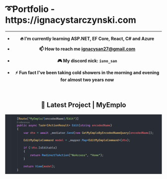 <!--<p><img  src="https://github-readme-streak-stats.herokuapp.com/?user=iuno-san&" alt="iuno-san" /></p>-->
<h1><b align="Center">➰Portfolio - https://ignacystarczynski.com
</h1>
<hr>
<div>
  <!--<div><p><img align="right" src="https://github-readme-stats.vercel.app/api/top-langs?username=iuno-san&show_icons=true&locale=en&layout=compact" alt="iuno-san" /></p></div>-->
  <!--<img align="right" width="400" src="https://raw.githubusercontent.com/iuno-san/Beet-Knight/main/fuji-mountain-kawaguchiko-lake-sunset-autumn-seasons-fuji-mountain-yamanachi-japan_335224-1.jpg">-->

- 🔥 I’m currently learning **ASP.NET, EF Core, React, C# and Azure**

- 📫 How to reach me **ignacysan27@gmail.com**

- 🎮 My discord nick: <code>iuno_san</code>

- ⚡ Fun fact **I've been taking cold showers in the morning and evening for almost two years now**
</div> <br>

<!-- <b><img width="20px" src="https://camo.githubusercontent.com/c0a1ff533f2a741658eb8a0551bd70fb541825ef55f07e8c761aa2795d2e0dfd/68747470733a2f2f6d656469612e67697068792e636f6d2f6d656469612f6959384352426451584f444a5343455249722f67697068792e676966">Connect with me:</b>
<p>
<a href="https://dev.to/iuno-san" target="blank"><img align="center" src="https://raw.githubusercontent.com/rahuldkjain/github-profile-readme-generator/master/src/images/icons/Social/devto.svg" alt="iuno-san" height="30" width="40" /></a>
<a href="https://www.linkedin.com/in/ignacy-starczynski-8030b2284/" target="blank"><img align="center" src="https://raw.githubusercontent.com/rahuldkjain/github-profile-readme-generator/master/src/images/icons/Social/linked-in-alt.svg" alt="ignacy starczynski" height="30" width="40" /></a>
<a href="https://stackoverflow.com/users/22247462/ignacy-starczynski" target="blank"><img align="center" src="https://raw.githubusercontent.com/rahuldkjain/github-profile-readme-generator/master/src/images/icons/Social/stack-overflow.svg" alt="ignacy starczynski" height="30" width="40" /></a>
<a href="https://codesandbox.com/iuno-san" target="blank"><img align="center" src="https://raw.githubusercontent.com/rahuldkjain/github-profile-readme-generator/master/src/images/icons/Social/codesandbox.svg" alt="iuno-san" height="30" width="40" /></a>
<a href="https://www.hackerrank.com/ignacysan" target="blank"><img align="center" src="https://raw.githubusercontent.com/rahuldkjain/github-profile-readme-generator/master/src/images/icons/Social/hackerrank.svg" alt="ignacysan" height="30" width="40" /></a>
<a href="https://www.leetcode.com/iuno-san" target="blank"><img align="center" src="https://raw.githubusercontent.com/rahuldkjain/github-profile-readme-generator/master/src/images/icons/Social/leet-code.svg" alt="iuno-san" height="30" width="40" /></a>
</p>  <br> -->

<h2>🍂 Latest Project | MyEmplo </h1>
<a href="https://github.com/iuno-san/MyEmplo"><img width="1000"  src="https://raw.githubusercontent.com/iuno-san/MyEmplo/master/MyEmplo/wwwroot/img/site/codee-site.png" /></a>



<!--
<p align="left">
<a href="https://dev.to/iuno-san" target="blank"><img align="center" src="https://raw.githubusercontent.com/rahuldkjain/github-profile-readme-generator/master/src/images/icons/Social/devto.svg" alt="iuno-san" height="30" width="40" /></a>
<a href="https://www.linkedin.com/in/ignacy-starczynski-8030b2284/" target="blank"><img align="center" src="https://raw.githubusercontent.com/rahuldkjain/github-profile-readme-generator/master/src/images/icons/Social/linked-in-alt.svg" alt="ignacy starczynski" height="30" width="40" /></a>
<a href="https://stackoverflow.com/users/22247462/ignacy-starczynski" target="blank"><img align="center" src="https://raw.githubusercontent.com/rahuldkjain/github-profile-readme-generator/master/src/images/icons/Social/stack-overflow.svg" alt="ignacy starczynski" height="30" width="40" /></a>
<a href="https://codesandbox.com/iuno-san" target="blank"><img align="center" src="https://raw.githubusercontent.com/rahuldkjain/github-profile-readme-generator/master/src/images/icons/Social/codesandbox.svg" alt="iuno-san" height="30" width="40" /></a>
<a href="https://www.hackerrank.com/ignacysan" target="blank"><img align="center" src="https://raw.githubusercontent.com/rahuldkjain/github-profile-readme-generator/master/src/images/icons/Social/hackerrank.svg" alt="ignacysan" height="30" width="40" /></a>
<a href="https://www.leetcode.com/iuno-san" target="blank"><img align="center" src="https://raw.githubusercontent.com/rahuldkjain/github-profile-readme-generator/master/src/images/icons/Social/leet-code.svg" alt="iuno-san" height="30" width="40" /></a>
</p>
-->

<!--<b>Languages and Tools:</b>
<p align="left"> <a href="https://azure.microsoft.com/en-in/" target="_blank" rel="noreferrer"> <img src="https://www.vectorlogo.zone/logos/microsoft_azure/microsoft_azure-icon.svg" alt="azure" width="40" height="40"/> </a> <a href="https://getbootstrap.com" target="_blank" rel="noreferrer"> <img src="https://raw.githubusercontent.com/devicons/devicon/master/icons/bootstrap/bootstrap-plain-wordmark.svg" alt="bootstrap" width="40" height="40"/> </a> <a href="https://www.w3schools.com/cs/" target="_blank" rel="noreferrer"> <img src="https://raw.githubusercontent.com/devicons/devicon/master/icons/csharp/csharp-original.svg" alt="csharp" width="40" height="40"/> </a> <a href="https://www.w3schools.com/css/" target="_blank" rel="noreferrer"> <img src="https://raw.githubusercontent.com/devicons/devicon/master/icons/css3/css3-original-wordmark.svg" alt="css3" width="40" height="40"/> </a> <a href="https://dotnet.microsoft.com/" target="_blank" rel="noreferrer"> <img src="https://raw.githubusercontent.com/devicons/devicon/master/icons/dot-net/dot-net-original-wordmark.svg" alt="dotnet" width="40" height="40"/> </a> <a href="https://git-scm.com/" target="_blank" rel="noreferrer"> <img src="https://www.vectorlogo.zone/logos/git-scm/git-scm-icon.svg" alt="git" width="40" height="40"/> </a> <a href="https://www.w3.org/html/" target="_blank" rel="noreferrer"> <img src="https://raw.githubusercontent.com/devicons/devicon/master/icons/html5/html5-original-wordmark.svg" alt="html5" width="40" height="40"/> </a> <a href="https://developer.mozilla.org/en-US/docs/Web/JavaScript" target="_blank" rel="noreferrer"> <img src="https://raw.githubusercontent.com/devicons/devicon/master/icons/javascript/javascript-original.svg" alt="javascript" width="40" height="40"/> </a> <a href="https://www.linux.org/" target="_blank" rel="noreferrer"> <img src="https://raw.githubusercontent.com/devicons/devicon/master/icons/linux/linux-original.svg" alt="linux" width="40" height="40"/> </a> <a href="https://reactjs.org/" target="_blank" rel="noreferrer"> <img src="https://raw.githubusercontent.com/devicons/devicon/master/icons/react/react-original-wordmark.svg" alt="react" width="40" height="40"/> </a> <a href="https://unity.com/" target="_blank" rel="noreferrer"> <img src="https://www.vectorlogo.zone/logos/unity3d/unity3d-icon.svg" alt="unity" width="40" height="40"/> </a> </p>
-->
<!--<details>
 <summary><b>👨‍💻 My coding journey</b></summary>
   At the age of 17, I made a bold decision and left school to pursue programming, enrolling in school part-time to focus on pursuing my dreams.

My adventure with programming began in 2017, when I became interested in the C++ language and took courses taught by Miroslaw Zelent. Although at first I wasn't sure if this was the path I wanted to take, over the past two years, since 2021, programming has become my true passion. I started with game development in Unity, and later moved on to web applications.

I consistently do my best to make every project I work on a masterpiece. I am motivated by challenges and the desire to learn new technologies. I value every opportunity for development, and my commitment to programming is always at the highest level. -->

<!--<p>&nbsp;<img align="center" src="https://github-readme-stats.vercel.app/api?username=iuno-san&show_icons=true&locale=en" alt="iuno-san" /></p>-->

